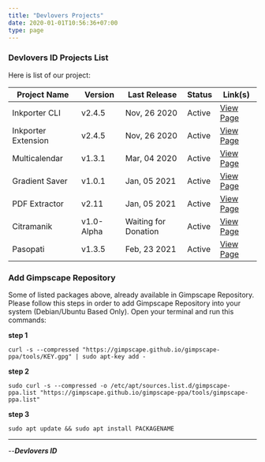 ```yaml
---
title: "Devlovers Projects"
date: 2020-01-01T10:56:36+07:00
type: page
---
```


### Devlovers ID Projects List
Here is list of our project:

| Project Name 	        | Version 	| Last Release 	| Status 	| Link(s) 	                                                                    |
|-------------------    |---------	|--------------	|--------	|---------	                                                                    |   
| Inkporter CLI         | v2.4.5	| Nov, 26 2020  | Active    | [View Page](https://inkporter.raniaamina.id)        	                        |
| Inkporter Extension   | v2.4.5    | Nov, 26 2020  | Active    | [View Page](https://inkscape.org/~raniaamina/%E2%98%85inkporter)              |
| Multicalendar         | v1.3.1    | Mar, 04 2020  | Active    | [View Page](https://inkscape.org/~raniaamina/%E2%98%85inkscape-multicalendar) |
| Gradient Saver        | v1.0.1    | Jan, 05 2021  | Active    | [View Page](https://inkscape.org/~raniaamina/%E2%98%85gradient-saver)         |
| PDF Extractor         | v2.11     | Jan, 05 2021  | Active    | [View Page](https://github.com/raniaamina/pdf-extractor)                      |
| Citramanik            | v1.0-Alpha| Waiting for Donation      | Active | [View Page](https://citramanik.dev-is.my.id)                         |
| Pasopati              | v1.3.5    | Feb, 23 2021  | Active    | [View Page](https://github.com/raniaamina/pasopati)                           |


### Add Gimpscape Repository

Some of listed packages above, already available in Gimpscape Repository. Please follow this steps in order to add Gimpscape Repository into your system (Debian/Ubuntu Based Only). Open your terminal and run this commands:


**step 1**

`curl -s --compressed "https://gimpscape.github.io/gimpscape-ppa/tools/KEY.gpg" | sudo apt-key add -`

**step 2**

`sudo curl -s --compressed -o /etc/apt/sources.list.d/gimpscape-ppa.list "https://gimpscape.github.io/gimpscape-ppa/tools/gimpscape-ppa.list"`

**step 3**

`sudo apt update && sudo apt install PACKAGENAME`

***


--**_Devlovers ID_**